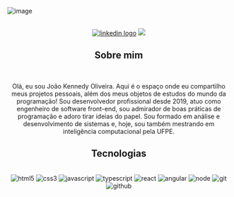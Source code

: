 ![image](https://github.com/user-attachments/assets/56a3afae-914d-43a4-926e-0c9c6b501888)

<br/>

<div align="center">
  <a href="https://www.linkedin.com/in/joao-kennedy-oliveira" target="_blank"><img src="https://img.shields.io/badge/linkedin-%230077B5.svg?style=for-the-badge&logo=linkedin&logoColor=white" alt="linkedin logo" /></a>
  <img src="https://img.shields.io/badge/Medium-12100E?style=for-the-badge&logo=medium&logoColor=white" />
</div>

<div align="center">
  <h2>Sobre mim</h2>
  <br/>
</div>

<div align="center">
  <p>
    Olá, eu sou João Kennedy Oliveira. Aqui é o espaço onde eu compartilho meus projetos pessoais, além dos meus objetos de estudos do mundo da programação! Sou desenvolvedor profissional desde 2019,        atuo como engenheiro de software front-end, sou admirador de boas práticas de programação e adoro tirar ideias do papel. Sou formado em análise e desenvolvimento de sistemas e, hoje, sou também          mestrando em inteligência computacional pela UFPE.
  </p>
</div>

<div align="center">
  <h2>Tecnologias</h2>
  <br/>
</div>

<div align="center">
  <img alt="html5" src="https://img.shields.io/badge/html5-%23E34F26.svg?style=for-the-badge&logo=html5&logoColor=e34f26&color=20232a"/>
  <img alt="css3" src="https://img.shields.io/badge/css3-%231572B6.svg?style=for-the-badge&logo=css3&logoColor=54aeff&color=20232a"/>
  <img alt="javascript" src="https://img.shields.io/badge/javascript-%23323330.svg?style=for-the-badge&logo=javascript&logoColor=%23F7DF1E&color=20232a"/>
  <img alt="typescript" src="https://img.shields.io/badge/typescript-%23007ACC.svg?style=for-the-badge&logo=typescript&logoColor=0d91f0&color=20232a"/>
  <img alt="react" src="https://img.shields.io/badge/react-%2320232a.svg?style=for-the-badge&logo=react&logoColor=%2361DAFB"/>
  <img alt="angular" src="https://img.shields.io/badge/angular-%23DD0031.svg?style=for-the-badge&logo=angular&logoColor=dd0031&color=20232a"/>
  <img alt="node" src="https://img.shields.io/badge/node.js-6DA55F?style=for-the-badge&logo=node.js&logoColor=6cca54&color=20232a"/>
  <img alt="git" src="https://img.shields.io/badge/git-%23F05033.svg?style=for-the-badge&logo=git&logoColor=f06611&color=20232a"/>
  <img alt="github" src="https://img.shields.io/badge/github-%23121011.svg?style=for-the-badge&logo=github&logoColor=white&color=20232a"/>
</div>
